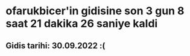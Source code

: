 # ofarukbicer'in gidisine son 3 gun 8 saat 21 dakika 26 saniye kaldi

## Gidis tarihi: 30.09.2022 :(